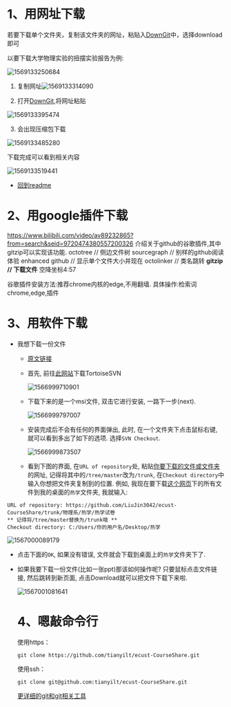 # 1、用网址下载

若要下载单个文件夹，复制该文件夹的网址，粘贴入[DownGit](http://zhoudaxiaa.gitee.io/downgit/#/home)中，选择download即可
    
以要下载大学物理实验的扭摆实验报告为例:
    
![1569133250684](%E4%B8%8B%E8%BD%BD%E4%B8%80%E4%BB%BD%E6%96%87%E4%BB%B6.assets/1569133250684.png)
    
1. 复制网址![1569133314090](%E4%B8%8B%E8%BD%BD%E4%B8%80%E4%BB%BD%E6%96%87%E4%BB%B6.assets/1569133314090.png)
  
2. 打开[DownGit](http://zhoudaxiaa.gitee.io/downgit/#/home),将网址粘贴


![1569133395474](%E4%B8%8B%E8%BD%BD%E4%B8%80%E4%BB%BD%E6%96%87%E4%BB%B6.assets/1569133395474.png)
    
3. 会出现压缩包下载


![1569133485280](%E4%B8%8B%E8%BD%BD%E4%B8%80%E4%BB%BD%E6%96%87%E4%BB%B6.assets/1569133485280.png)
    
下载完成可以看到相关内容
    
![1569133519441](%E4%B8%8B%E8%BD%BD%E4%B8%80%E4%BB%BD%E6%96%87%E4%BB%B6.assets/1569133519441.png)

* [回到readme](../readme.md)

# 2、用google插件下载

https://www.bilibili.com/video/av89232865?from=search&seid=9720474380557200326
介绍关于github的谷歌插件,其中gitzip可以实现该功能.
octotree // 侧边文件树
sourcegraph // 别样的github阅读体验
enhanced github // 显示单个文件大小并现在
octolinker // 类名跳转
**gitzip // 下载文件** 空降坐标4:57

谷歌插件安装方法:推荐chrome内核的edge,不用翻墙.
具体操作:检索词 chrome,edge,插件

# 3、用软件下载

* 我想下载一份文件

  * [原文链接](https://www.cnblogs.com/SH170706/p/11015049.html)

  * 首先, 前往[此网站](https://tortoisesvn.net/downloads.html)下载TortoiseSVN

    ![1566999710901](./下载一份文件.assets/1566999710901.png)
    
  * 下载下来的是一个msi文件, 双击它进行安装, 一路下一步(next).
  
    ![1566999797007](./下载一份文件.assets/1566999797007.png)
  
  * 安装完成后不会有任何的界面弹出, 此时, 在一个文件夹下点击鼠标右键, 就可以看到多出了如下的选项. 选择`SVN Checkout`.
  
    ![1566999873507](./下载一份文件.assets/1566999873507.png)
  
  * 看到下图的界面, 在`URL of repository`处, 粘贴<u>你要下载的文件或文件夹</u>的网址, 记得将其中的`/tree/master`改为`/trunk`, 在`Checkout directory`中输入你想把文件夹复制到的位置. 例如, 我现在要下载[这个网页](https://github.com/LiuJin3042/ecust-CourseShare/tree/master/%E7%89%A9%E7%90%86%E7%B3%BB/%E7%83%AD%E5%AD%A6/%E7%83%AD%E5%AD%A6%E8%AF%95%E5%8D%B7)下的所有文件到我的桌面的`热学`文件夹, 我就输入: 
```
URL of repository: https://github.com/LiuJin3042/ecust-CourseShare/trunk/物理系/热学/热学试卷
** 记得将/tree/master替换为/trunk哦 **
Checkout directory: C:/Users/你的用户名/Desktop/热学
```


![1567000089179](./下载一份文件.assets/1567000089179.png)

  * 点击下面的`OK`, 如果没有错误, 文件就会下载到桌面上的`热学`文件夹下了.

  * 如果我要下载一份文件(比如一张ppt)那该如何操作呢? 只要鼠标点击文件链接, 然后跳转到新页面, 点击Download就可以把文件下载下来啦. 

    ![1567001081641](./下载一份文件.assets/1567001081641.png)
    
    # 4、嗯敲命令行
    
    使用https：
    
    ```
    git clone https://github.com/tianyilt/ecust-CourseShare.git
    ```
    
    使用ssh：
    
    ```
    git clone git@github.com:tianyilt/ecust-CourseShare.git
    ```
    
    [更详细的git和git相关工具](/长期合作.md)
    
    

